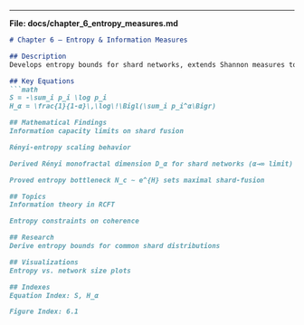 
---  

**File: docs/chapter_6_entropy_measures.md**  
```markdown
# Chapter 6 – Entropy & Information Measures

## Description
Develops entropy bounds for shard networks, extends Shannon measures to coherence fields, and examines Rényi generalizations.

## Key Equations
```math
S = -\sum_i p_i \log p_i  
H_α = \frac{1}{1-α}\,\log\!\Bigl(\sum_i p_i^α\Bigr)

## Mathematical Findings
Information capacity limits on shard fusion

Rényi-entropy scaling behavior

Derived Rényi monofractal dimension D_α for shard networks (α→∞ limit)

Proved entropy bottleneck N_c ∼ e^{H} sets maximal shard-fusion

## Topics
Information theory in RCFT

Entropy constraints on coherence

## Research
Derive entropy bounds for common shard distributions

## Visualizations
Entropy vs. network size plots

## Indexes
Equation Index: S, H_α

Figure Index: 6.1
